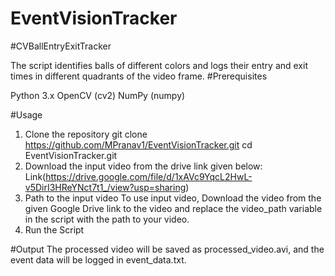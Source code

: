 # EventVisionTracker
#CVBallEntryExitTracker

The script identifies balls of different colors and logs their entry and exit times in different quadrants of the video frame.
#Prerequisites

Python 3.x
OpenCV (cv2)
NumPy (numpy)

#Usage
1. Clone the repository 
git clone https://github.com/MPranav1/EventVisionTracker.git
cd EventVisionTracker.git
2. Download the input video from the drive link given below:
Link(https://drive.google.com/file/d/1xAVc9YqcL2HwL-v5DirI3HReYNct7t1_/view?usp=sharing)
3. Path to the input video
To use input video, Download the video from the given Google Drive link to the video and replace the video_path variable in the script with the path to your video.
4. Run the Script

#Output
The processed video will be saved as processed_video.avi, and the event data will be logged in event_data.txt.
